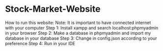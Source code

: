 # Stock-Market-Website
How to run this website:
Note: It is important to have connected internet with your computer
Step 1: Install xampp and search localhost:phpmyadmin in your browser
Step 2: Make a database in phpmyadmin and import my database in your database
Step 3: Change in config.json according to your preference
Step 4: Run in your IDE
